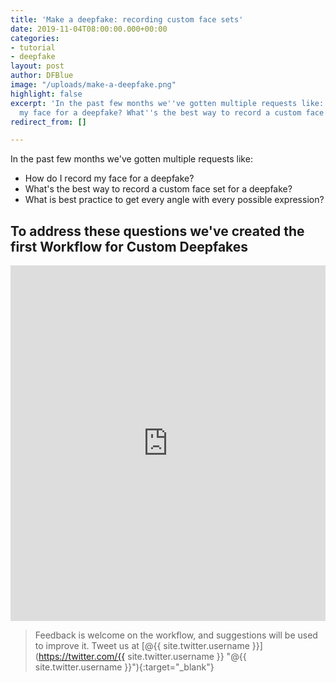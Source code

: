 ```yaml
---
title: 'Make a deepfake: recording custom face sets'
date: 2019-11-04T08:00:00.000+00:00
categories:
- tutorial
- deepfake
layout: post
author: DFBlue
image: "/uploads/make-a-deepfake.png"
highlight: false
excerpt: 'In the past few months we''ve gotten multiple requests like: How do I record
  my face for a deepfake? What''s the best way to record a custom face set for a deepfake?'
redirect_from: []

---
```

In the past few months we've gotten multiple requests like:

* How do I record my face for a deepfake?
* What's the best way to record a custom face set for a deepfake?
* What is best practice to get every angle with every possible expression?

## To address these questions we've created the first **Workflow for Custom Deepfakes**

<iframe src="https://docs.google.com/presentation/d/e/2PACX-1vTLGSWwRh5PgcS5KcuffvjW4-CGrdzkhQD3mw1MsEX3Jbi1AfaDfvDKlFF7yLkN5wV917_ej2fpnAu3/embed?start=false&loop=false&delayms=60000" frameborder="0" width="100%" height="569" allowfullscreen="true" mozallowfullscreen="true" webkitallowfullscreen="true"></iframe>

> Feedback is welcome on the workflow, and suggestions will be used to improve it. Tweet us at [@{{ site.twitter.username }}](https://twitter.com/{{ site.twitter.username }} "@{{ site.twitter.username }}"){:target="_blank"}